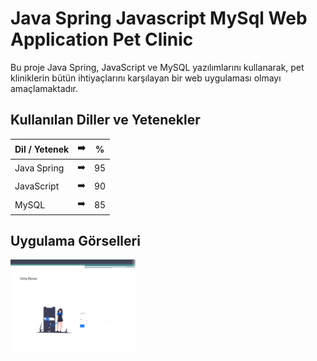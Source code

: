 # Java Spring Javascript MySql Web Application Pet Clinic
Bu proje Java Spring, JavaScript ve MySQL yazılımlarını kullanarak, pet kliniklerin bütün ihtiyaçlarını karşılayan bir web uygulaması olmayı amaçlamaktadır.



## Kullanılan Diller ve Yetenekler

| Dil / Yetenek | :arrow_right: | % |
| ------------- |:-------------:|:-------------:|
| Java Spring | :arrow_right: | 95 |
| JavaScript | :arrow_right: | 90 |
| MySQL| :arrow_right: | 85 |

## Uygulama Görselleri

<p>
<a href="https://github.com/turancaymaz/Java-Spring-Javascript-MySql-Web-Application-Pet-Clinic/blob/main/project-images/2.jpg" target="_blank">
<img src="https://github.com/turancaymaz/Java-Spring-Javascript-MySql-Web-Application-Pet-Clinic/blob/main/project-images/2.jpg" width="200" style="max-width:100%;"></a>



  
  

</p>
